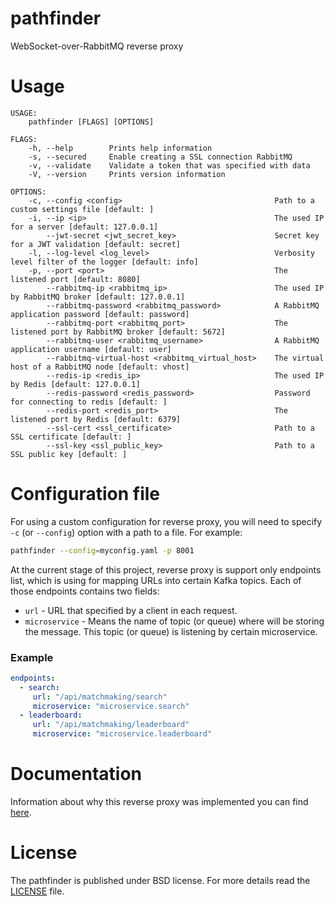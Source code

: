 # pathfinder
WebSocket-over-RabbitMQ reverse proxy

# Usage
```
USAGE:
    pathfinder [FLAGS] [OPTIONS]

FLAGS:
    -h, --help        Prints help information
    -s, --secured     Enable creating a SSL connection RabbitMQ
    -v, --validate    Validate a token that was specified with data
    -V, --version     Prints version information

OPTIONS:
    -c, --config <config>                                  Path to a custom settings file [default: ]
    -i, --ip <ip>                                          The used IP for a server [default: 127.0.0.1]
        --jwt-secret <jwt_secret_key>                      Secret key for a JWT validation [default: secret]
    -l, --log-level <log_level>                            Verbosity level filter of the logger [default: info]
    -p, --port <port>                                      The listened port [default: 8080]
        --rabbitmq-ip <rabbitmq_ip>                        The used IP by RabbitMQ broker [default: 127.0.0.1]
        --rabbitmq-password <rabbitmq_password>            A RabbitMQ application password [default: password]
        --rabbitmq-port <rabbitmq_port>                    The listened port by RabbitMQ broker [default: 5672]
        --rabbitmq-user <rabbitmq_username>                A RabbitMQ application username [default: user]
        --rabbitmq-virtual-host <rabbitmq_virtual_host>    The virtual host of a RabbitMQ node [default: vhost]
        --redis-ip <redis_ip>                              The used IP by Redis [default: 127.0.0.1]
        --redis-password <redis_password>                  Password for connecting to redis [default: ]
        --redis-port <redis_port>                          The listened port by Redis [default: 6379]
        --ssl-cert <ssl_certificate>                       Path to a SSL certificate [default: ]
        --ssl-key <ssl_public_key>                         Path to a SSL public key [default: ]
```

# Configuration file
For using a custom configuration for reverse proxy, you will need to specify `-c` (or `--config`) option with a path to
a file. For example:
```bash
pathfinder --config=myconfig.yaml -p 8001
```
At the current stage of this project, reverse proxy is support only endpoints list, which is using for mapping URLs into certain Kafka topics.
Each of those endpoints contains two fields:
- `url` - URL that specified by a client in each request.
- `microservice` - Means the name of topic (or queue) where will be storing the message. This topic (or queue) is listening by certain microservice.

### Example
```yaml
endpoints:
  - search:
     url: "/api/matchmaking/search"
     microservice: "microservice.search"
  - leaderboard:
     url: "/api/matchmaking/leaderboard"
     microservice: "microservice.leaderboard"
```

# Documentation
Information about why this reverse proxy was implemented you can find [here](https://github.com/OpenMatchmaking/documentation/blob/master/docs/components.md#reverse-proxy).

# License
The pathfinder is published under BSD license. For more details read the [LICENSE](https://github.com/OpenMatchmaking/pathfinder/blob/master/LICENSE) file.
